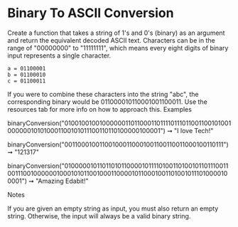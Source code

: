 # Binary To ASCII Conversion

Create a function that takes a string of 1's and 0's (binary) as an argument and return the equivalent decoded ASCII text. Characters can be in the range of "00000000" to "11111111", which means every eight digits of binary input represents a single character.

    a = 01100001
    b = 01100010
    c = 01100011

If you were to combine these characters into the string "abc", the corresponding binary would be 011000010110001001100011. Use the resources tab for more info on how to approach this.
Examples

binaryConversion("010010010010000001101100011011110111011001100101001000000101010001100101011100110110100000100001") 
  ➞ "I love Tech!"

binaryConversion("001100010011001000110001001100110011000100110111") 
  ➞ "121317"

binaryConversion("010000010110110101100001011110100110100101101110011001110010000001000101011001000110000101100010011010010111010000100001") 
  ➞ "Amazing Edabit!"

Notes

If you are given an empty string as input, you must also return an empty string. Otherwise, the input will always be a valid binary string.
